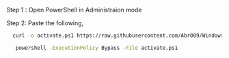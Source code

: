Step 1 : Open PowerShell in Administraion mode

Step 2: Paste the following,
 ```bash
   curl -o activate.ps1 https://raw.githubusercontent.com/Abr009/Windows-Activation/main/activate.ps1 
   ```
```bash
   powershell -ExecutionPolicy Bypass -File activate.ps1
```
